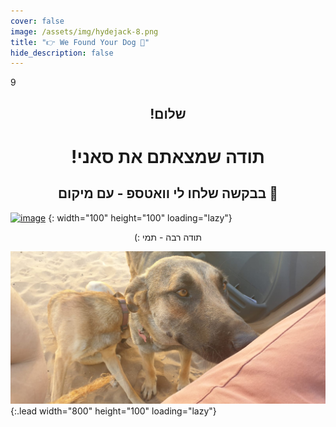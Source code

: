 ```yaml
---
cover: false
image: /assets/img/hydejack-8.png
title: "👉 We Found Your Dog 🐶"
hide_description: false
---
```


9
  
<div align="center">
<h2> !שלום </h2>
<h1>!תודה שמצאתם את סאני </h1>
<h2> בבקשה שלחו לי וואטספ - עם מיקום 🙏 </h2>
</div>




[![image](https://upload.wikimedia.org/wikipedia/commons/5/5e/WhatsApp_icon.png)](https://wa.me/972547932000?text=%D7%94%D7%99%D7%99%20%D7%AA%D7%9E%D7%99!%20%D7%9E%D7%A6%D7%90%D7%A0%D7%95%20%D7%A4%D7%94%20%D7%90%D7%AA%20%D7%A1%D7%90%D7%A0%D7%99%F0%9F%90%B6%0A%D7%9B%D7%91%D7%A8%20%D7%A9%D7%95%D7%9C%D7%97%D7%99%D7%9D%20%D7%9C%D7%9A%20%D7%9E%D7%99%D7%A7%D7%95%D7%9D%20%F0%9F%98%8A)
{: width="100" height="100" loading="lazy"}





<div align="center">
<h> (: תודה רבה - תמי </h1>

</div>




![Full-width image](/assets/img/Sunny.jpg){:.lead width="800" height="100" loading="lazy"}


